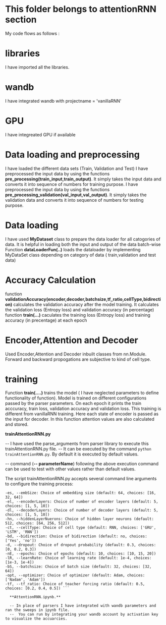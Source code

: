 # This folder belongs to attentionRNN section
My code flows as follows :
# libraries
I have imported all the libraries.
# wandb
I have integrated wandb with projectname = 'vanillaRNN'
# GPU 
I have integreated GPU if available
# Data loading and preprocessing 
I have loaded the different data sets (Train, Validation and Test)
I have preprocessed the input data by using the functions  **pre_processing(train_input,train_output)**. It simply takes the input data and converts it into sequence of numbers for training purpose.
I have preprocessed the input data by using the functions  **pre_processing_validation(val_input,val_output)**. It simply takes the validation data and converts it into sequence of numbers for testing purpose.

# Data loading
I have used **MyDataset** class to prepare the data loader for all catogories of data.
It is helpful in loading both the input and output of the data batch-wise 
Function **dataLoaderFun(..)** loads the dataloader by implementing MyDataSet class depending on category of data ( train,validation and test data)

# Accuracy Calculation
function **validationAccuracy(encoder,decoder,batchsize,tf_ratio,cellType,bidirection)** calculates the validation accuracy after the model training. It calculates the validation loss (Entropy loss) and validation accuracy (in percentage)
function **train(...)** caculates the training loss (Entropy loss) and training accuracy (in precentage) at each epoch

# Encoder,Attention and Decoder
Used Encoder,Attention and Decoder inbuilt classes from nn.Module. Forward and backward propogations are subjective to kind of cell type. 

# training
Function **train(....)** trains the model ( I have neglected parameters to define functionality of function). Model is trained on different configurations passed by the parser parameters. On each epoch it prints the train acccuracy, train loss, validation accuracy and validation loss. This training is different from vanillaRNN training. Here each state of encoder is passed as the input for decoder. In this function attention values are also calculated and stored.

**trainAttentionRNN.py**

  -- I have used the parse_arguments from parser library to execute this trainAttentionRNN.py file.
  -- It can be executed by the command  ``` python trainAttentionRNN.py ```. By default it is executed by default values.
  
  -- command  (**-- parameterName**) following the above execution command can be used to test with other values rather than default values.
  
The script trainAttentionRNN.py accepts several command line arguments to configure the training process:

``` -wp, --wandb_project: Project name used to track experiments in WandB dashboard (default: AttentionRNN)
-es, --embSize: Choice of embedding size (default: 64, choices: [16, 32, 64])
-el, --encoderLayers: Choice of number of encoder layers (default: 5, choices: [1, 5, 10])
-dl, --decoderLayers: Choice of number of decoder layers (default: 5, choices: [1, 5, 10])
-hn, --hiddenLayerNuerons: Choice of hidden layer neurons (default: 512, choices: [64, 256, 512])
-ct, --cellType: Choice of cell type (default: RNN, choices: ['GRU', 'LSTM', 'RNN'])
-bd, --bidirection: Choice of bidirection (default: no, choices: ['Yes', 'no'])
-d, --dropout: Choice of dropout probability (default: 0.3, choices: [0, 0.2, 0.3])
-nE, --epochs: Choice of epochs (default: 10, choices: [10, 15, 20])
-lR, --learnRate: Choice of learning rate (default: 1e-4, choices: [1e-3, 1e-4])
-bS, --batchsize: Choice of batch size (default: 32, choices: [32, 64])
-opt, --optimizer: Choice of optimizer (default: Adam, choices: ['Nadam', 'Adam'])
-tf, --tf_ratio: Choice of teacher forcing ratio (default: 0.5, choices: [0.2, 0.4, 0.5]) ```
  
  **AttentionRNN.ipynb.**
  
  -- In place of parsers I have integrated with wandb parameters and ran the sweeps in ipynb file.
  --  You can run by integrating your wandb account by activation key to visualize the accuarcies.

